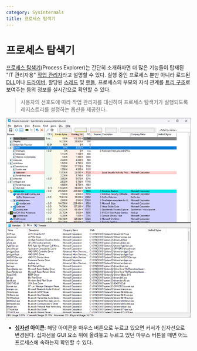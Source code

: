 ```yaml
---
category: Sysinternals
title: 프로세스 탐색기
---
```

# 프로세스 탐색기
[프로세스 탐색기](https://aka.ms/procexp)(Process Explorer)는 간단히 소개하자면 더 많은 기능들이 탑재된 "IT 관리자용" [작업 관리자](https://ko.wikipedia.org/wiki/작업_관리자_(윈도우))라고 설명할 수 있다. 실행 중인 프로세스 뿐만 아니라 로드된 [DLL](ko.C.md#라이브러리)이나 [드라이버](ko.Driver.md#장치-드라이버), 할당된 [스레드](ko.Process.md#스레드) 및 [핸들](ko.Process.md#핸들), 프로세스의 부모와 자식 관계를 [트리 구조](https://ko.wikipedia.org/wiki/트리_구조)로 보여주는 등의 정보를 실시간으로 확인할 수 있다.

> 사용자의 선호도에 따라 작업 관리자를 대신하여 프로세스 탐색기가 실행되도록 레지스트리를 설정하는 옵션을 제공한다.

![프로세스 탐색기 유틸리티 프로그램](./images/sysinternals_procexp.png)

* **[십자선](https://ko.wikipedia.org/wiki/십자선) 아이콘**: 해당 아이콘을 마우스 버튼으로 누르고 있으면 커서가 십자선으로 변경된다. 십자선을 GUI 요소 위에 올려놓고 누르고 있던 마우스 버튼을 떼면 어느 프로세스에 속하는지 확인할 수 있다.
